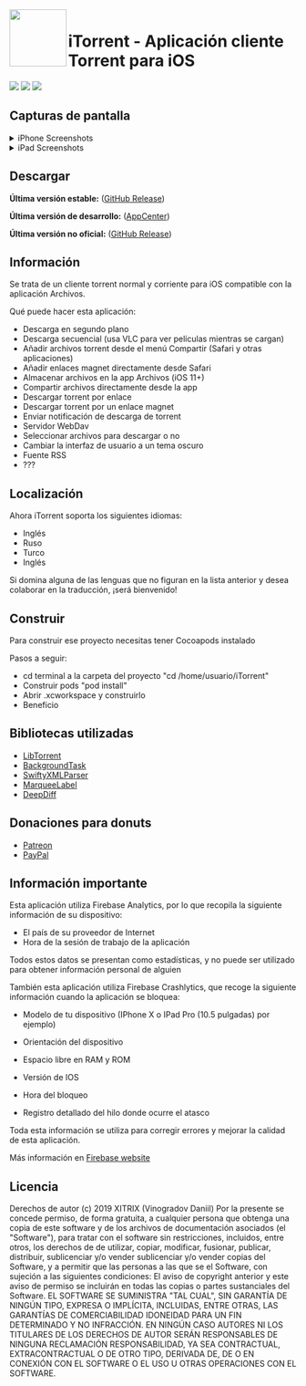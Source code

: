 <img align="left" width="100" height="100" src="https://user-images.githubusercontent.com/9553519/80646366-3d271680-8a75-11ea-8b60-9c5edd4ffd60.png">

# iTorrent - Aplicación cliente Torrent para iOS

![](https://img.shields.io/badge/iOS-9.3+-blue.svg)
![](https://app.bitrise.io/app/26ce0756a727335c/status.svg?token=BLhjBICoPvmOtO1nzIVMYQ&branch=master)
[![](https://build.appcenter.ms/v0.1/apps/a9efbde4-560e-438a-a178-b17563f9c2da/branches/Dev/badge)](https://install.appcenter.ms/users/x1trix/apps/itorrent/distribution_groups/public)

## Capturas de pantalla
<details>
<summary>iPhone Screenshots</summary>
  
![iPhone screenshots](https://user-images.githubusercontent.com/9553519/80644526-7316cb80-8a72-11ea-95b5-e63531d81f35.png)

</details>
<details>
<summary>iPad Screenshots</summary>

![iPad screenshots](https://user-images.githubusercontent.com/9553519/80646848-27feb780-8a76-11ea-8c91-f76d25c0b862.png)

</details>

## Descargar

**Última versión estable:** ([GitHub Release](https://github.com/XITRIX/iTorrent/releases/latest))

**Última versión de desarrollo:** ([AppCenter](https://install.appcenter.ms/users/x1trix/apps/itorrent/distribution_groups/public)) 

**Última versión no oficial:** ([GitHub Release](https://github.com/Deci8BelioS/iTorrent/releases/latest))

## Información

Se trata de un cliente torrent normal y corriente para iOS compatible con la aplicación Archivos.

Qué puede hacer esta aplicación:

- Descarga en segundo plano
- Descarga secuencial (usa VLC para ver películas mientras se cargan)
- Añadir archivos torrent desde el menú Compartir (Safari y otras aplicaciones)
- Añadir enlaces magnet directamente desde Safari
- Almacenar archivos en la app Archivos (iOS 11+)
- Compartir archivos directamente desde la app
- Descargar torrent por enlace
- Descargar torrent por un enlace magnet
- Enviar notificación de descarga de torrent
- Servidor WebDav
- Seleccionar archivos para descargar o no
- Cambiar la interfaz de usuario a un tema oscuro
- Fuente RSS
- ??? 

## Localización

Ahora iTorrent soporta los siguientes idiomas:
- Inglés
- Ruso
- Turco
- Inglés

Si domina alguna de las lenguas que no figuran en la lista anterior y desea colaborar en la traducción, ¡será bienvenido!

## Construir

Para construir ese proyecto necesitas tener Cocoapods instalado

Pasos a seguir:
- cd terminal a la carpeta del proyecto "cd /home/usuario/iTorrent"
- Construir pods "pod install"
- Abrir .xcworkspace y construirlo
- Beneficio

## Bibliotecas utilizadas

- [LibTorrent](https://github.com/arvidn/libtorrent)
- [BackgroundTask](https://github.com/yarodevuci/backgroundTask)
- [SwiftyXMLParser](https://github.com/yahoojapan/SwiftyXMLParser)
- [MarqueeLabel](https://github.com/cbpowell/MarqueeLabel)
- [DeepDiff](https://github.com/onmyway133/DeepDiff)

## Donaciones para donuts

- [Patreon](https://www.patreon.com/xitrix)
- [PayPal](https://paypal.me/xitrix)

## Información importante

Esta aplicación utiliza Firebase Analytics, por lo que recopila la siguiente información de su dispositivo:
- El país de su proveedor de Internet
- Hora de la sesión de trabajo de la aplicación

Todos estos datos se presentan como estadísticas, y no puede ser utilizado para obtener información personal de alguien

También esta aplicación utiliza Firebase Crashlytics, que recoge la siguiente información cuando la aplicación se bloquea:

- Modelo de tu dispositivo (IPhone X o IPad Pro (10.5 pulgadas) por ejemplo)

- Orientación del dispositivo
- Espacio libre en RAM y ROM
- Versión de IOS
- Hora del bloqueo
- Registro detallado del hilo donde ocurre el atasco

Toda esta información se utiliza para corregir errores y mejorar la calidad de esta aplicación.

Más información en [Firebase website](https://firebase.google.com)

## Licencia

Derechos de autor (c) 2019 XITRIX (Vinogradov Daniil)
Por la presente se concede permiso, de forma gratuita, a cualquier persona que obtenga una copia
de este software y de los archivos de documentación asociados (el "Software"), para tratar 
con el software sin restricciones, incluidos, entre otros, los derechos de 
de utilizar, copiar, modificar, fusionar, publicar, distribuir, sublicenciar y/o vender
sublicenciar y/o vender copias del Software, y a permitir que las personas a las que se
el Software, con sujeción a las siguientes condiciones:
El aviso de copyright anterior y este aviso de permiso se incluirán en todas las
copias o partes sustanciales del Software.
EL SOFTWARE SE SUMINISTRA "TAL CUAL", SIN GARANTÍA DE NINGÚN TIPO, EXPRESA O
IMPLÍCITA, INCLUIDAS, ENTRE OTRAS, LAS GARANTÍAS DE COMERCIABILIDAD
IDONEIDAD PARA UN FIN DETERMINADO Y NO INFRACCIÓN. EN NINGÚN CASO
AUTORES NI LOS TITULARES DE LOS DERECHOS DE AUTOR SERÁN RESPONSABLES DE NINGUNA RECLAMACIÓN 
RESPONSABILIDAD, YA SEA CONTRACTUAL, EXTRACONTRACTUAL O DE OTRO TIPO, DERIVADA DE,
DE O EN CONEXIÓN CON EL SOFTWARE O EL USO U OTRAS OPERACIONES CON EL
SOFTWARE.
